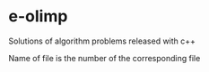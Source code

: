 # e-olimp

Solutions of algorithm problems released with c++

Name of file is the number of the corresponding file
